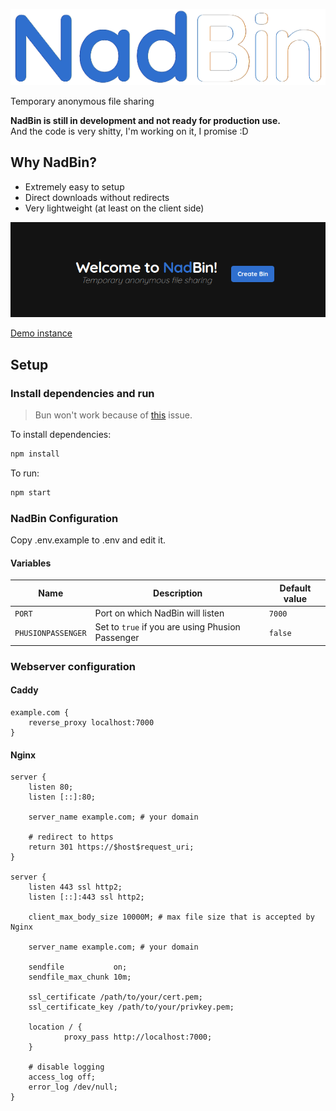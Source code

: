 ![NadBin](nadbin.png)

Temporary anonymous file sharing

**NadBin is still in development and not ready for production use.**  
And the code is very shitty, I'm working on it, I promise :D

## Why NadBin?

-   Extremely easy to setup
-   Direct downloads without redirects
-   Very lightweight (at least on the client side)

![NadBin index page](nadbin-index.png)

[Demo instance](https://nadbin.nadwey.pl)

## Setup

### Install dependencies and run

> Bun won't work because of [this](https://github.com/oven-sh/bun/issues/5265) issue.

To install dependencies:

```bash
npm install
```

To run:

```bash
npm start
```

### NadBin Configuration

Copy .env.example to .env and edit it.

#### Variables

| Name               | Description                                      | Default value |
| ------------------ | ------------------------------------------------ | ------------- |
| `PORT`             | Port on which NadBin will listen                 | `7000`        |
| `PHUSIONPASSENGER` | Set to `true` if you are using Phusion Passenger | `false`       |

### Webserver configuration

#### Caddy

```caddy
example.com {
    reverse_proxy localhost:7000
}
```

#### Nginx

```nginx
server {
    listen 80;
    listen [::]:80;

    server_name example.com; # your domain

    # redirect to https
    return 301 https://$host$request_uri;
}

server {
    listen 443 ssl http2;
    listen [::]:443 ssl http2;

    client_max_body_size 10000M; # max file size that is accepted by Nginx

    server_name example.com; # your domain

    sendfile           on;
    sendfile_max_chunk 10m;

    ssl_certificate /path/to/your/cert.pem;
    ssl_certificate_key /path/to/your/privkey.pem;

    location / {
            proxy_pass http://localhost:7000;
    }

    # disable logging
    access_log off;
    error_log /dev/null;
}
```
